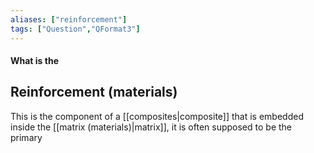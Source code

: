 ```yaml
---
aliases: ["reinforcement"]
tags: ["Question","QFormat3"]
---
```


#### What is the
## Reinforcement (materials)
This is the component of a [[composites|composite]] that is embedded inside the [[matrix (materials)|matrix]], it is often supposed to be the primary